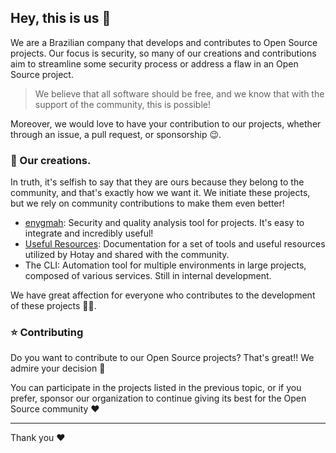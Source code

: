 ## Hey, this is us 👋

We are a Brazilian company that develops and contributes to Open Source projects. Our focus is security, so many of our creations and contributions aim to streamline some security process or address a flaw in an Open Source project.

> We believe that all software should be free, and we know that with the support of the community, this is possible!

Moreover, we would love to have your contribution to our projects, whether through an issue, a pull request, or sponsorship 😉.

### 🌱 Our creations.

In truth, it's selfish to say that they are ours because they belong to the community, and that's exactly how we want it. We initiate these projects, but we rely on community contributions to make them even better!

- [enygmah](https://github.com/hotaydev/enygmah): Security and quality analysis tool for projects. It's easy to integrate and incredibly useful!
- [Useful Resources](https://github.com/hotaydev/hotaydev.github.io): Documentation for a set of tools and useful resources utilized by Hotay and shared with the community.
- The CLI: Automation tool for multiple environments in large projects, composed of various services. Still in internal development.

We have great affection for everyone who contributes to the development of these projects 🫶🏼.

### ⭐ Contributing

Do you want to contribute to our Open Source projects? That's great!! We admire your decision 🤩

You can participate in the projects listed in the previous topic, or if you prefer, sponsor our organization to continue giving its best for the Open Source community ❤️

---

Thank you ❤️